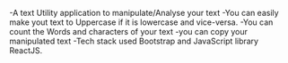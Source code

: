 -A text Utility application to manipulate/Analyse your text 
-You can easily make yout text to Uppercase if it is lowercase and vice-versa.
-You can count the Words and characters of your text
-you can copy your manipulated text
-Tech stack used Bootstrap and JavaScript library ReactJS.
